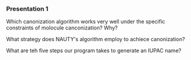 ### Presentation 1
Which canonization algorithm works very well under the specific constraints of molocule canconization? Why?

What strategy does NAUTY's algorithm employ to achiece canonization?

What are teh five steps our program takes to generate an IUPAC name?